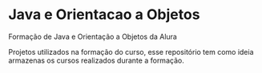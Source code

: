 # Java e Orientacao a Objetos
Formação de Java e Orientação a Objetos da Alura

Projetos utilizados na formação do curso, esse repositório tem como ideia armazenas os cursos realizados durante a formação.
